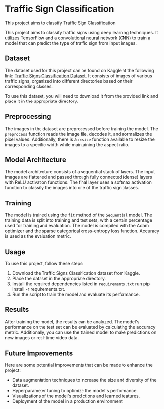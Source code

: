 # Traffic Sign Classification

This project aims to classify  Traffic Sign Classification

This project aims to classify traffic signs using deep learning techniques. It utilizes TensorFlow and a convolutional neural network (CNN) to train a model that can predict the type of traffic sign from input images.

## Dataset

The dataset used for this project can be found on Kaggle at the following link: [Traffic Signs Classification Dataset](https://www.kaggle.com/datasets/flo2607/traffic-signs-classification/). It consists of images of various traffic signs, organized into different directories based on their corresponding classes.

To use this dataset, you will need to download it from the provided link and place it in the appropriate directory.

## Preprocessing

The images in the dataset are preprocessed before training the model. The `preprocess` function reads the image file, decodes it, and normalizes the pixel values. Additionally, there is a `resize` function available to resize the images to a specific width while maintaining the aspect ratio.

## Model Architecture

The model architecture consists of a sequential stack of layers. The input images are flattened and passed through fully connected (dense) layers with ReLU activation functions. The final layer uses a softmax activation function to classify the images into one of the traffic sign classes.

## Training

The model is trained using the `fit` method of the `Sequential` model. The training data is split into training and test sets, with a certain percentage used for training and evaluation. The model is compiled with the Adam optimizer and the sparse categorical cross-entropy loss function. Accuracy is used as the evaluation metric.

## Usage

To use this project, follow these steps:

1. Download the Traffic Signs Classification dataset from Kaggle.
2. Place the dataset in the appropriate directory.
3. Install the required dependencies listed in `requirements.txt` run pip install -r requirements.txt.
5. Run the script to train the model and evaluate its performance.

## Results

After training the model, the results can be analyzed. The model's performance on the test set can be evaluated by calculating the accuracy metric. Additionally, you can use the trained model to make predictions on new images or real-time video data.

## Future Improvements

Here are some potential improvements that can be made to enhance the project:

- Data augmentation techniques to increase the size and diversity of the dataset.
- Hyperparameter tuning to optimize the model's performance.
- Visualizations of the model's predictions and learned features.
- Deployment of the model in a production environment.
